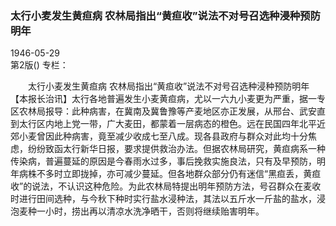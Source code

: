 ### 太行小麦发生黄疸病  农林局指出“黄疸收”说法不对号召选种浸种预防明年  

1946-05-29  
第2版()
专栏：

　　太行小麦发生黄疸病
    农林局指出“黄疸收”说法不对号召选种浸种预防明年
    【本报长治讯】太行各地普遍发生小麦黄疸病，尤以一六九小麦更为严重，据一专区农林局报导：此种病害，在冀南及冀鲁豫等产麦地区亦正发展，从邢台、武安直到太行区内地上党一带，广大麦田，都蒙着一层病态的橙色。远在民国四年北平近郊小麦曾因此种病害，竟至减少收成七至八成。现各县政府与群众对此均十分焦虑，纷纷致函太行新华日报，要求提供救治办法。但据农林局研究，黄疸病系一种传染病，普遍蔓延的原因是今春雨水过多，事后挽救实施良法，只有及早预防，明年病株不多时立即拢掉，亦可减少蔓延。但各地群众部分仍有迷信“黑疸丢，黄疸收”的说法，不认识这种危险。为此农林局特提出明年预防方法，号召群众在麦收时进行田间选种，与今秋下种时实行盐水浸种法，其法以五斤水一斤盐的盐水，浸泡麦种一小时，捞出再以清凉水洗净晒干，否则将继续贻害明年。  

